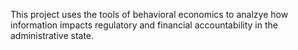 This project uses the tools of behavioral economics to analzye how information impacts regulatory and financial accountability in the administrative state.
